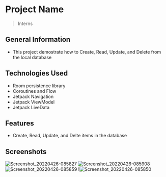 # Project Name
> Interns 


## General Information
- This project demostrate how to Create, Read, Update, and Delete from the local database 

## Technologies Used
- Room persistence library
- Coroutines and Flow
- Jetpack Navigation
- Jetpack ViewModel
- Jetpack LiveData



## Features
- Create, Read, Update, and Delte items in the database

## Screenshots
![Screenshot_20220426-085827](https://user-images.githubusercontent.com/54691862/165276003-9865e721-f426-4e03-899a-96a1c0a61562.png)
![Screenshot_20220426-085908](https://user-images.githubusercontent.com/54691862/165276000-a124d841-46a8-46aa-a91c-cbf8be3fe9c8.png)
![Screenshot_20220426-085859](https://user-images.githubusercontent.com/54691862/165275996-6f129018-cdb8-4a97-a70c-df49a4bcdaed.png)
!![Screenshot_20220426-085850](https://user-images.githubusercontent.com/54691862/165275978-6543b528-5cc5-41f6-a52c-2f6869f64583.png)



